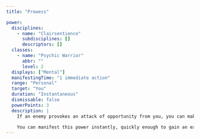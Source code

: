```yaml
---
title: "Prowess"

power:
  disciplines:
    - name: "Clairsentience"
      subdisciplines: []
      descriptors: []
  classes:
    - name: "Psychic Warrior"
      abbr: ""
      level: 2
  displays: ["Mental"]
  manifestingTime: "1 immediate action"
  range: "Personal"
  target: "You"
  duration: "Instantaneous"
  dismissable: false
  powerPoints: 3
  description: |
    If an enemy provokes an attack of opportunity from you, you can make the attack even if you've already taken your allotted number of attacks of opportunity this round (usually one).

    You can manifest this power instantly, quickly enough to gain an extra attack of opportunity in the same round. Manifesting this power is an immediate action.
---
```

